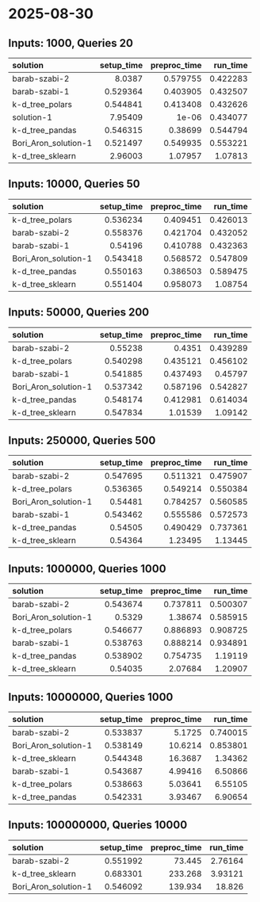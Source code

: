 # 2025-08-30

## Inputs: 1000, Queries 20

| solution             |   setup_time |   preproc_time |   run_time |
|:---------------------|-------------:|---------------:|-----------:|
| barab-szabi-2        |     8.0387   |       0.579755 |   0.422283 |
| barab-szabi-1        |     0.529364 |       0.403905 |   0.432507 |
| k-d_tree_polars      |     0.544841 |       0.413408 |   0.432626 |
| solution-1           |     7.95409  |       1e-06    |   0.434077 |
| k-d_tree_pandas      |     0.546315 |       0.38699  |   0.544794 |
| Bori_Aron_solution-1 |     0.521497 |       0.549935 |   0.553221 |
| k-d_tree_sklearn     |     2.96003  |       1.07957  |   1.07813  |

## Inputs: 10000, Queries 50

| solution             |   setup_time |   preproc_time |   run_time |
|:---------------------|-------------:|---------------:|-----------:|
| k-d_tree_polars      |     0.536234 |       0.409451 |   0.426013 |
| barab-szabi-2        |     0.558376 |       0.421704 |   0.432052 |
| barab-szabi-1        |     0.54196  |       0.410788 |   0.432363 |
| Bori_Aron_solution-1 |     0.543418 |       0.568572 |   0.547809 |
| k-d_tree_pandas      |     0.550163 |       0.386503 |   0.589475 |
| k-d_tree_sklearn     |     0.551404 |       0.958073 |   1.08754  |

## Inputs: 50000, Queries 200

| solution             |   setup_time |   preproc_time |   run_time |
|:---------------------|-------------:|---------------:|-----------:|
| barab-szabi-2        |     0.55238  |       0.4351   |   0.439289 |
| k-d_tree_polars      |     0.540298 |       0.435121 |   0.456102 |
| barab-szabi-1        |     0.541885 |       0.437493 |   0.45797  |
| Bori_Aron_solution-1 |     0.537342 |       0.587196 |   0.542827 |
| k-d_tree_pandas      |     0.548174 |       0.412981 |   0.614034 |
| k-d_tree_sklearn     |     0.547834 |       1.01539  |   1.09142  |

## Inputs: 250000, Queries 500

| solution             |   setup_time |   preproc_time |   run_time |
|:---------------------|-------------:|---------------:|-----------:|
| barab-szabi-2        |     0.547695 |       0.511321 |   0.475907 |
| k-d_tree_polars      |     0.536365 |       0.549214 |   0.550384 |
| Bori_Aron_solution-1 |     0.54481  |       0.784257 |   0.560585 |
| barab-szabi-1        |     0.543462 |       0.555586 |   0.572573 |
| k-d_tree_pandas      |     0.54505  |       0.490429 |   0.737361 |
| k-d_tree_sklearn     |     0.54364  |       1.23495  |   1.13445  |

## Inputs: 1000000, Queries 1000

| solution             |   setup_time |   preproc_time |   run_time |
|:---------------------|-------------:|---------------:|-----------:|
| barab-szabi-2        |     0.543674 |       0.737811 |   0.500307 |
| Bori_Aron_solution-1 |     0.5329   |       1.38674  |   0.585915 |
| k-d_tree_polars      |     0.546677 |       0.886893 |   0.908725 |
| barab-szabi-1        |     0.538763 |       0.888214 |   0.934891 |
| k-d_tree_pandas      |     0.538902 |       0.754735 |   1.19119  |
| k-d_tree_sklearn     |     0.54035  |       2.07684  |   1.20907  |

## Inputs: 10000000, Queries 1000

| solution             |   setup_time |   preproc_time |   run_time |
|:---------------------|-------------:|---------------:|-----------:|
| barab-szabi-2        |     0.533837 |        5.1725  |   0.740015 |
| Bori_Aron_solution-1 |     0.538149 |       10.6214  |   0.853801 |
| k-d_tree_sklearn     |     0.544348 |       16.3687  |   1.34362  |
| barab-szabi-1        |     0.543687 |        4.99416 |   6.50866  |
| k-d_tree_polars      |     0.538663 |        5.03641 |   6.55105  |
| k-d_tree_pandas      |     0.542331 |        3.93467 |   6.90654  |

## Inputs: 100000000, Queries 10000

| solution             |   setup_time |   preproc_time |   run_time |
|:---------------------|-------------:|---------------:|-----------:|
| barab-szabi-2        |     0.551992 |         73.445 |    2.76164 |
| k-d_tree_sklearn     |     0.683301 |        233.268 |    3.93121 |
| Bori_Aron_solution-1 |     0.546092 |        139.934 |   18.826   |